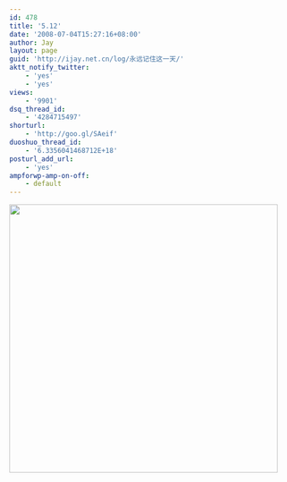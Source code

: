 ```yaml
---
id: 478
title: '5.12'
date: '2008-07-04T15:27:16+08:00'
author: Jay
layout: page
guid: 'http://ijay.net.cn/log/永远记住这一天/'
aktt_notify_twitter:
    - 'yes'
    - 'yes'
views:
    - '9901'
dsq_thread_id:
    - '4284715497'
shorturl:
    - 'http://goo.gl/SAeif'
duoshuo_thread_id:
    - '6.3356041468712E+18'
posturl_add_url:
    - 'yes'
ampforwp-amp-on-off:
    - default
---
```


<a href="http://www.jayxu.com/log/wp-content/uploads/2008/07/engadget-5-12.jpg"><img class="size-full wp-image-382" title="engadget-5-12" src="http://www.jayxu.com/log/wp-content/uploads/2008/07/engadget-5-12.jpg" alt="" width="480" height="480" /></a>
